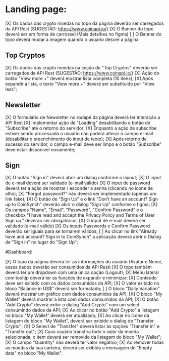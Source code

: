 # Landing page:
[X] Os dados das crypto moedas no topo da página deverão ser carregados da API Rest (SUGESTÃO: https://www.coinapi.io/)
[X] O Banner do topo deverá ser em forma de carrossel (Mais detalhes no figma)
[ ] O Banner do topo deverá mudar a imagem quando o usuario descer a página

## Top Cryptos
[X] Os dados das crypto moedas na seção de "Top Cryptos" deverão ser carregados da API Rest (SUGESTÃO: https://www.coinapi.io/)
[X] Ação do botão "View more +" deverá mostrar lista completa (10 itens);
[X] Após expandir a lista, o texto "View more +" deverá ser substituido por "View less";

## Newsletter
[X] O formulário de Newsletter no rodapé da página deverá ter interação a API Rest
[X] Implementar ação de "Loading" desabilitando o botão de "Subscribe" até o retorno do servidor;
[X] Enquanto a ação de subscribe estiver sendo processada o usuário não poderá alterar o campo e-mail (desabilitar o preenchimento do input de texto);
[X] Após retorno de sucesso do servidor, o campo e-mail deve ser limpo e o botão "Subscribe" deve estar disponível novamente;

## Sign
[X] O botão "Sign in" deverá abrir um dialog conforme o layout;
[X] O input de e-mail deverá ser validado (e-mail válido)
[X] O input de password deverá ter a ação de mostrar / esconder a senha (clicando no ícone de olho);
[X] "Forgot password?" não deverá ser implementado (apenas um link fake);
[X] O botão de "Sign Up" e o link "Don’t have an account? Sign up to CoinSynch" deverão abrir o dialog "Sign Up" conforme o figma;
[X] Os campos "Name", "Email", "Password", "Confirm Password" e o checkbox "I have read and accept the Privacy Policy and Terms of User Sign up." deverão ser obrigatórios;
[X] O input de e-mail deverá ser validado (e-mail válido)
[X] Os inputs Passwords e Confirm Password deverão ser iguais para se tornarem válidos;
[ ] Ao clicar no link "Already have and account? Sign in to CoinSynch" a aplicação deverá abrir o Dialog de "Sign in" no lugar do "Sign Up";

#Dashboard:

[X] O topo da página deverá ter as informações do usuário (Avatar e Nome, esses dados deverão ser consumidos da API Rest)
[X] O topo também deverá ter um dropdown com uma única opção (Logout);
[X] Menu lateral com tooltip deverá ter as funções de expandir e minimizar;
[X] Conteúdo deve ser exibido com os dados consumidos da API;
[X] O valor exibido no bloco "Balance in US$" deverá ser formatado;
[ ] O bloco "Daily Variation" deverá mostrar um gráfico com dados consumidos da API;
[X] O bloco "My Wallet" deverá mostrar a lista com dados consumidos da API;
[X] O botão "Add Crypto" deverá exibir o dialog "Add Crypto" com um select consumindo dados da API;
[X] Ao clicar no botão "Add Crypto" a listagem no bloco "My Wallet" deverá ser atualizado;
[X] Ao clicar no ícone da listagem do bloco "My Wallet", deverá ser exibido o dialog de "Transfer Crypto";
[X] O Select de "Transfer" deverá listar as opções "Transfer in" e "Transfer out";
[X] Caso usuário transfira todo o valor da moeda selecionada, o item deverá ser removido da listagem do bloco "My Wallet";
[X] O campo "Quantity" não deverá ter valor negativo;
[X] Ao remover todas as moedas da sua carteira, deverá ser exibida a mensagem de "Empty data" no bloco "My Wallet".
